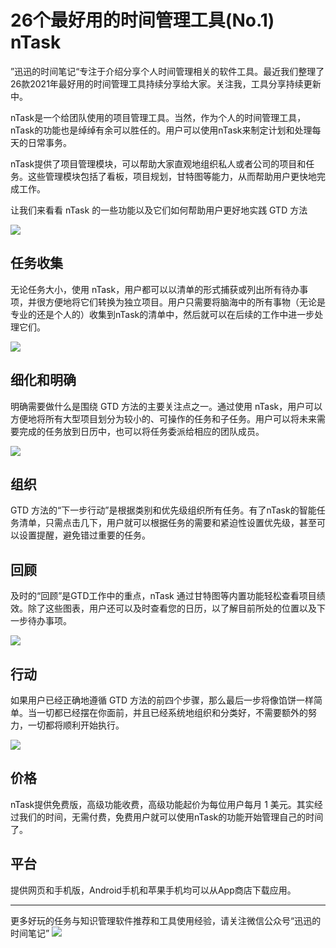 # 26个最好用的时间管理工具(No.1) nTask

”迅迅的时间笔记“专注于介绍分享个人时间管理相关的软件工具。最近我们整理了26款2021年最好用的时间管理工具持续分享给大家。关注我，工具分享持续更新中。

nTask是一个给团队使用的项目管理工具。当然，作为个人的时间管理工具，nTask的功能也是绰绰有余可以胜任的。用户可以使用nTask来制定计划和处理每天的日常事务。

nTask提供了项目管理模块，可以帮助大家直观地组织私人或者公司的项目和任务。这些管理模块包括了看板，项目规划，甘特图等能力，从而帮助用户更快地完成工作。

让我们来看看 nTask 的一些功能以及它们如何帮助用户更好地实践 GTD 方法

![](https://pic4.zhimg.com/80/v2-8fb9a548d042cf12df305b8101074e07_1440w.jpg)

## 任务收集

无论任务大小，使用 nTask，用户都可以以清单的形式捕获或列出所有待办事项，并很方便地将它们转换为独立项目。用户只需要将脑海中的所有事物（无论是专业的还是个人的）收集到nTask的清单中，然后就可以在后续的工作中进一步处理它们。

![](https://pic1.zhimg.com/80/v2-31de7c07f5807fab95bb3c21cbf89278_1440w.jpg)

## 细化和明确

明确需要做什么是围绕 GTD 方法的主要关注点之一。通过使用 nTask，用户可以方便地将所有大型项目划分为较小的、可操作的任务和子任务。用户可以将未来需要完成的任务放到日历中，也可以将任务委派给相应的团队成员。

![](https://pic4.zhimg.com/80/v2-1a7ee4828f3d21ac83a7194dab2e34a7_1440w.jpg)

## 组织

GTD 方法的“下一步行动”是根据类别和优先级组织所有任务。有了nTask的智能任务清单，只需点击几下，用户就可以根据任务的需要和紧迫性设置优先级，甚至可以设置提醒，避免错过重要的任务。

## 回顾

及时的“回顾”是GTD工作中的重点，nTask 通过甘特图等内置功能轻松查看项目绩效。除了这些图表，用户还可以及时查看您的日历，以了解目前所处的位置以及下一步待办事项。

![](https://pic3.zhimg.com/80/v2-67f4737918192803e32843a991ca33de_1440w.jpg)

## 行动
如果用户已经正确地遵循 GTD 方法的前四个步骤，那么最后一步将像馅饼一样简单。当一切都已经摆在你面前，并且已经系统地组织和分类好，不需要额外的努力，一切都将顺利开始执行。

![](https://pic3.zhimg.com/80/v2-630e045020ba6528c218acacc46fe25e_1440w.jpg)

## 价格
nTask提供免费版，高级功能收费，高级功能起价为每位用户每月 1 美元。其实经过我们的时间，无需付费，免费用户就可以使用nTask的功能开始管理自己的时间了。

## 平台
提供网页和手机版，Android手机和苹果手机均可以从App商店下载应用。

---
更多好玩的任务与知识管理软件推荐和工具使用经验，请关注微信公众号“迅迅的时间笔记”
![](https://xunxun2hei.oss-cn-shanghai.aliyuncs.com/documents/todo2/qrcode_for_gh_d14fa0fe79e4_430.jpg)
